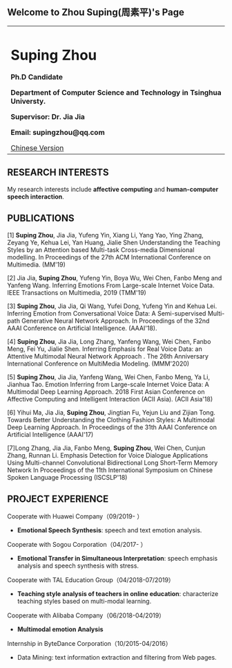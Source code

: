 ## Welcome to Zhou Suping(周素平)'s Page

<table border="0">
  <tr>
    <td width="100%">
      <h1>Suping Zhou</h1>
      <p><b>Ph.D Candidate</b></p>
      <p><b>Department of Computer Science and Technology in Tsinghua Universty. </b></p>
<!--       <h1>CONTACT INFO</h1>     -->
      <p><b>Supervisor: Dr. Jia Jia</b></p>
      <p><b>Email: supingzhou@qq.com</b></p>
      <a href="/index-ch.html">Chinese Version</a>
    </td>
<!--     <td width="25%">
      <img src="/zhengjianzhao.jpg" width="100%">      % 插入证件照代码
    <p><b>Chinese Version</b></p> 
    </td> -->
  </tr>
</table>

## RESEARCH INTERESTS

My research interests include **affective computing** and **human-computer speech interaction**.

## PUBLICATIONS

[1] **Suping Zhou**, Jia Jia, Yufeng Yin, Xiang Li, Yang Yao, Ying Zhang, Zeyang Ye, Kehua Lei, Yan Huang, Jialie Shen Understanding the Teaching Styles by an Attention based Multi-task Cross-media Dimensional modelling. In Proceedings of the 27th ACM International Conference on Multimedia. (MM'19) 

[2] Jia Jia, **Suping Zhou**, Yufeng Yin, Boya Wu, Wei Chen, Fanbo Meng and Yanfeng Wang. Inferring Emotions From Large-scale Internet Voice Data. IEEE Transactions on Multimedia, 2019 (TMM'19) 

[3] **Suping Zhou**, Jia Jia, Qi Wang, Yufei Dong, Yufeng Yin and Kehua Lei. Inferring Emotion from Conversational Voice Data: A Semi-supervised Multi-path Generative Neural Network Approach. In Proceedings of the 32nd AAAI Conference on Artificial Intelligence. (AAAI'18).

[4] **Suping Zhou**, Jia Jia, Long Zhang, Yanfeng Wang, Wei Chen, Fanbo Meng, Fei Yu, Jialie Shen. Inferring Emphasis for Real Voice Data: an Attentive Multimodal Neural Network Approach . The 26th Anniversary International Conference on MultiMedia Modeling. (MMM'2020)

[5] **Suping Zhou**, Jia Jia, Yanfeng Wang, Wei Chen, Fanbo Meng, Ya Li, Jianhua Tao. Emotion Inferring from Large-scale Internet Voice Data: A Multimodal Deep Learning Approach. 2018 First Asian Conference on Affective Computing and Intelligent Interaction (ACII Asia). (ACII Asia'18)

[6] Yihui Ma, Jia Jia, **Suping Zhou**, Jingtian Fu, Yejun Liu and Zijian Tong. Towards Better Understanding the Clothing Fashion Styles: A Multimodal Deep Learning Approach. In Proceedings of the 31th AAAI Conference on Artificial Intelligence (AAAI'17)

[7]Long Zhang, Jia Jia, Fanbo Meng, **Suping Zhou**, Wei Chen, Cunjun Zhang, Runnan Li. Emphasis Detection for Voice Dialogue Applications Using Multi-channel Convolutional Bidirectional Long Short-Term Memory Network In Proceedings of the 11th International Symposium on Chinese Spoken Language Processing (ISCSLP'18)

## PROJECT EXPERIENCE
Cooperate with Huawei Company（09/2019- ）

- **Emotional Speech Synthesis**: speech and text emotion analysis.

Cooperate with Sogou Corporation（04/2017- ）

- **Emotional Transfer in Simultaneous Interpretation**: speech emphasis analysis and speech synthesis with stress.

Cooperate with TAL Education Group（04/2018-07/2019）

- **Teaching style analysis of teachers in online education**: characterize teaching styles based on multi-modal learning.

Cooperate with Alibaba Company（06/2018-04/2019）

- **Multimodal emotion Analysis**

Internship in ByteDance Corporation（10/2015-04/2016）

- Data Mining: text information extraction and filtering from Web pages.
